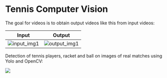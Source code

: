 # Tennis Computer Vision

The goal for videos is to obtain output videos like this from input videos:

Input            |  Output
:-------------------------:|:-------------------------:
![input_img1](https://github.com/ArtLabss/tennis-tracking/blob/00cfe10b18db1e6a68800921dfbda010f90a74bb/VideoOutput/ezgif.com-gif-maker(3).gif)  |  ![output_img1](https://github.com/ArtLabss/tennis-tracking/blob/0f684fdeef96a715984dc74b62b961f68ff95edc/VideoOutput/ezgif.com-gif-maker.gif)

Detection of tennis players, racket and ball on images of real matches using Yolo and OpenCV:

![](https://github.com/Adib-Habbou/tennis-detection-yolo/blob/main/output%20images/detection5.png)
